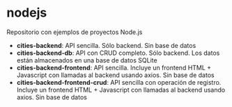 # nodejs

Repositorio con ejemplos de proyectos Node.js

- **cities-backend**: API sencilla. Sólo backend. Sin base de datos
- **cities-backend-db**: API con CRUD completo. Sólo backend. Los datos están almacenados en una base de datos SQLite
- **cities-backend-frontend**: API sencilla. Incluye un frontend HTML + Javascript con llamadas al backend usando axios. Sin base de datos
- **cities-backend-frontend-crud**: API sencilla con operación de registro. Incluye un frontend HTML + Javascript con llamadas al backend usando axios. Sin base de datos
